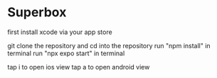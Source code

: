 # Superbox

first install xcode via your app store

git clone the repository and cd into the repository
run "npm install" in terminal
run "npx expo start" in terminal

tap i to open ios view
tap a to open android view
